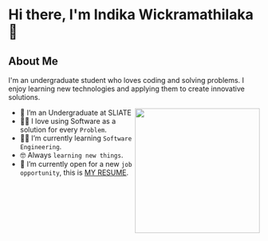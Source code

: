 # Hi there, I'm Indika Wickramathilaka 👋

## About Me

I'm an undergraduate student who loves coding and solving problems. I enjoy learning new technologies and applying them to create innovative solutions.

<picture> <img align="right" src="https://github.com/7oSkaaa/7oSkaaa/blob/main/Images/Right_Side.gif?raw=true" width = 250px></picture>



- :school:  I’m an Undergraduate at SLIATE
- :technologist: I love using Software as a solution for every `Problem`.
- :student: I’m currently learning `Software Engineering`.
- :nerd_face: Always `learning new things`.
- :thinking: I’m currently open for a new `job opportunity`, this is [MY RESUME](http://lnkiy.in/Ahmed_Hossam_Resume).

<br>
